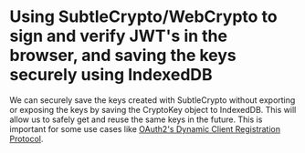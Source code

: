 # Using SubtleCrypto/WebCrypto to sign and verify JWT's in the browser, and saving the keys securely using IndexedDB

We can securely save the keys created with SubtleCrypto without exporting or exposing the keys by saving the CryptoKey object to IndexedDB. This will allow us to safely get and reuse the same keys in the future. This is important for some use cases like [OAuth2's Dynamic Client Registration Protocol](https://www.rfc-editor.org/rfc/rfc7591).
